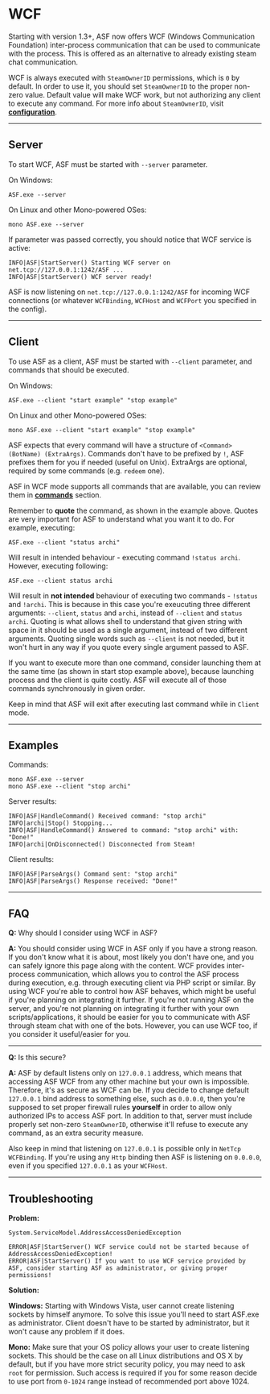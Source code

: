 # WCF

Starting with version 1.3+, ASF now offers WCF (Windows Communication Foundation) inter-process communication that can be used to communicate with the process. This is offered as an alternative to already existing steam chat communication.

WCF is always executed with ```SteamOwnerID``` permissions, which is ```0``` by default. In order to use it, you should set ```SteamOwnerID``` to the proper non-zero value. Default value will make WCF work, but not authorizing any client to execute any command. For more info about ```SteamOwnerID```, visit **[configuration](https://github.com/JustArchi/ArchiSteamFarm/wiki/Configuration)**.

---

## Server

To start WCF, ASF must be started with ```--server``` parameter.

On Windows:
```
ASF.exe --server
```

On Linux and other Mono-powered OSes:
```
mono ASF.exe --server
```

If parameter was passed correctly, you should notice that WCF service is active:
```
INFO|ASF|StartServer() Starting WCF server on net.tcp://127.0.0.1:1242/ASF ...
INFO|ASF|StartServer() WCF server ready!
```

ASF is now listening on ```net.tcp://127.0.0.1:1242/ASF``` for incoming WCF connections (or whatever ```WCFBinding```, ```WCFHost``` and ```WCFPort``` you specified in the config).

---

## Client

To use ASF as a client, ASF must be started with ```--client``` parameter, and commands that should be executed.

On Windows:
```
ASF.exe --client "start example" "stop example"
```

On Linux and other Mono-powered OSes:
```
mono ASF.exe --client "start example" "stop example"
```

ASF expects that every command will have a structure of ```<Command> (BotName) (ExtraArgs)```. Commands don't have to be prefixed by ```!```, ASF prefixes them for you if needed (useful on Unix). ExtraArgs are optional, required by some commands (e.g. ```redeem``` one).

ASF in WCF mode supports all commands that are available, you can review them in **[commands](https://github.com/JustArchi/ArchiSteamFarm/wiki/Commands)** section.

Remember to **quote** the command, as shown in the example above. Quotes are very important for ASF to understand what you want it to do. For example, executing:

```
ASF.exe --client "status archi"
```

Will result in intended behaviour - executing command ```!status archi```. However, executing following:

```
ASF.exe --client status archi
```

Will result in **not intended** behaviour of executing two commands - ```!status``` and ```!archi```. This is because in this case you're exeucuting three different arguments: ```--client```, ```status``` and ```archi```, instead of ```--client``` and ```status archi```. Quoting is what allows shell to understand that given string with space in it should be used as a single argument, instead of two different arguments. Quoting single words such as ```--client``` is not needed, but it won't hurt in any way if you quote every single argument passed to ASF.

If you want to execute more than one command, consider launching them at the same time (as shown in start stop example above), because launching process and the client is quite costly. ASF will execute all of those commands synchronously in given order.

Keep in mind that ASF will exit after executing last command while in ```Client``` mode.

---

## Examples

Commands:
```
mono ASF.exe --server
mono ASF.exe --client "stop archi"
```

Server results:
```
INFO|ASF|HandleCommand() Received command: "stop archi"
INFO|archi|Stop() Stopping...
INFO|ASF|HandleCommand() Answered to command: "stop archi" with: "Done!"
INFO|archi|OnDisconnected() Disconnected from Steam!
```

Client results:
```
INFO|ASF|ParseArgs() Command sent: "stop archi"
INFO|ASF|ParseArgs() Response received: "Done!"
```

---

## FAQ

**Q:** Why should I consider using WCF in ASF?

**A:** You should consider using WCF in ASF only if you have a strong reason. If you don't know what it is about, most likely you don't have one, and you can safely ignore this page along with the content. WCF provides inter-process communication, which allows you to control the ASF process during execution, e.g. through executing client via PHP script or similar. By using WCF you're able to control how ASF behaves, which might be useful if you're planning on integrating it further. If you're not running ASF on the server, and you're not planning on integrating it further with your own scripts/applications, it should be easier for you to communicate with ASF through steam chat with one of the bots. However, you can use WCF too, if you consider it useful/easier for you.

---

**Q:** Is this secure?

**A:** ASF by default listens only on ```127.0.0.1``` address, which means that accessing ASF WCF from any other machine but your own is impossible. Therefore, it's as secure as WCF can be. If you decide to change default ```127.0.0.1``` bind address to something else, such as ```0.0.0.0```, then you're supposed to set proper firewall rules **yourself** in order to allow only authorized IPs to access ASF port. In addition to that, server must include properly set non-zero ```SteamOwnerID```, otherwise it'll refuse to execute any command, as an extra security measure.

Also keep in mind that listening on ```127.0.0.1``` is possible only in ```NetTcp``` ```WCFBinding```. If you're using any ```Http``` binding then ASF is listening on ```0.0.0.0```, even if you specified ```127.0.0.1``` as your ```WCFHost```.

---

## Troubleshooting

**Problem:**
```
System.ServiceModel.AddressAccessDeniedException
```
```
ERROR|ASF|StartServer() WCF service could not be started because of AddressAccessDeniedException!
ERROR|ASF|StartServer() If you want to use WCF service provided by ASF, consider starting ASF as administrator, or giving proper permissions!
```

**Solution:**

**Windows:** Starting with Windows Vista, user cannot create listening sockets by himself anymore. To solve this issue you'll need to start ASF.exe as administrator. Client doesn't have to be started by administrator, but it won't cause any problem if it does.

**Mono:** Make sure that your OS policy allows your user to create listening sockets. This should be the case on all Linux distributions and OS X by default, but if you have more strict security policy, you may need to ask ```root``` for permission. Such access is required if you for some reason decide to use port from ```0-1024``` range instead of recommended port above 1024.